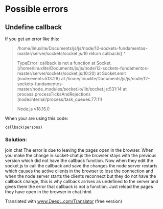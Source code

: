 # Possible errors 

## Undefine callback 

If you get an error like this: 

>/home/linuxlite/Documents/js/js/node/12-sockets-fundamentos-master/server/sockets/socket.js:10
>            return callback({
>                   ^
>
>TypeError: callback is not a function
>    at Socket.<anonymous> (/home/linuxlite/Documents/js/js/node/12-sockets-fundamentos-master/server/sockets/socket.js:10:20)
>    at Socket.emit (node:events:513:28)
>    at /home/linuxlite/Documents/js/js/node/12-sockets-fundamentos-master/node_modules/socket.io/lib/socket.js:531:14
>    at process.processTicksAndRejections (node:internal/process/task_queues:77:11)
>
>Node.js v18.16.0

When your are using this code: 

```
callback(persons)
```

### Solution:

join chat The error is due to leaving the pages open in the browser. When you make the change in socket-chat.js the browser stays with the previous version which did not have the callback function. Now when they edit the socket.js to call the callback and save the changes the node server restarts which causes the active clients in the browser to lose the connection and when the node server starts the clients reconnect but they do not have the callback change, this is why callback arrives as undefined to the server and gives them the error that callback is not a function. Just reload the pages they have open in the browser in chat.html.

Translated with www.DeepL.com/Translator (free version)